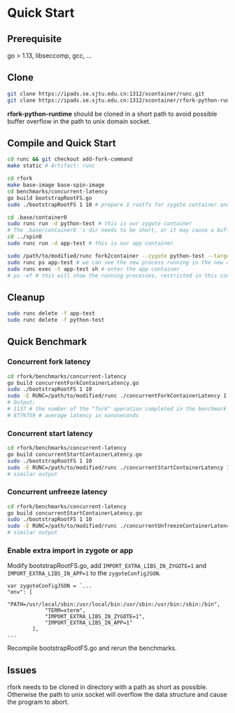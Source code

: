 # Quick Start

## Prerequisite

go > 1.13, libseccomp, gcc, ...

## Clone

```bash
git clone https://ipads.se.sjtu.edu.cn:1312/xcontainer/runc.git
git clone https://ipads.se.sjtu.edu.cn:1312/xcontainer/rfork-python-runtime.git rfork
```

**rfork-python-runtime** should be cloned in a short path to avoid possible buffer overflow in the path to unix domain socket.

## Compile and Quick Start

```bash
cd runc && git checkout add-fork-command
make static # Artifact: runc
```

```bash
cd rfork
make base-image base-spin-image
cd benchmarks/concurrent-latency
go build bootstrapRootFS.go
sudo ./bootstrapRootFS 1 10 # prepare 1 rootfs for zygote container and 10 rootfs for app containers. (app container is a container where we place the newly-forked process)

cd .base/container0
sudo runc run -d python-test # this is our zygote container
# The .base/container0 's dir needs to be short, or it may cause a buffer overflow. So we can cp the directory to ~/
cd ../spin0
sudo runc run -d app-test # this is our app container

sudo /path/to/modified/runc fork2container --zygote python-test --target app-test
sudo runc ps app-test # we can see the new process running in the new container
sudo runc exec -t app-test sh # enter the app container
# ps -ef # this will show the running processes, restricted in this container
```

## Cleanup

```bash
sudo runc delete -f app-test
sudo runc delete -f python-test
```

## Quick Benchmark

### Concurrent fork latency

```bash
cd rfork/benchmarks/concurrent-latency
go build concurrentForkContainerLatency.go
sudo ./bootstrapRootFS 1 10
sudo -E RUNC=/path/to/modified/runc ./concurrentForkContainerLatency 1 10 # concurrent ops == 1 && benchmark time == 10
# Output:
# 1137 # the number of the "fork" operation completed in the benchmark time
# 8779759 # average latency in nanoseconds
```

### Concurrent start latency

```bash
cd rfork/benchmarks/concurrent-latency
go build concurrentStartContainerLatency.go
sudo ./bootstrapRootFS 1 10
sudo -E RUNC=/path/to/modified/runc ./concurrentStartContainerLatency 1 10
# similar output
```

### Concurrent unfreeze latency

```bash
cd rfork/benchmarks/concurrent-latency
go build concurrentStartContainerLatency.go
sudo ./bootstrapRootFS 1 10
sudo -E RUNC=/path/to/modified/runc ./concurrentUnfreezeContainerLatency 1 10
# similar output
```

### Enable extra import in zygote or app

Modify bootstrapRootFS.go, add `IMPORT_EXTRA_LIBS_IN_ZYGOTE=1` and `IMPORT_EXTRA_LIBS_IN_APP=1` to the `zygoteConfigJSON`.

```
var zygoteConfigJSON = `...
"env": [
			"PATH=/usr/local/sbin:/usr/local/bin:/usr/sbin:/usr/bin:/sbin:/bin",
			"TERM=xterm",
			"IMPORT_EXTRA_LIBS_IN_ZYGOTE=1",
			"IMPORT_EXTRA_LIBS_IN_APP=1"
		],
...
```

Recompile bootstrapRootFS.go and rerun the benchmarks.

## Issues

rfork needs to be cloned in directory with a path as short as possible. Otherwise the path to unix socket will overflow the data structure and cause the program to abort.
